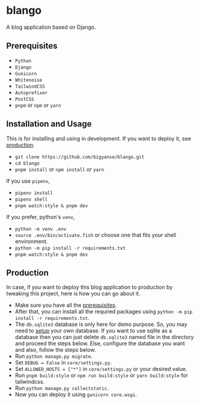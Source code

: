 # blango
A blog application based on Django.

## Prerequisites

- `Python`
- `Django`
- `Gunicorn`
- `Whitenoise`
- `TailwindCSS`
- `Autoprefixer`
- `PostCSS`
- `pnpm` or `npm` or `yarn`

## Installation and Usage

This is for installing and using in development. If you want to deploy it, see [production](#production).

- `git clone https://github.com/bigyanse/blango.git`
- `cd blango`
- `pnpm install` or `npm install` or `yarn`

If you use `pipenv`,

- `pipenv install`
- `pipenv shell`
- `pnpm watch:style & pnpm dev`

If you prefer, python's `venv`,

- `python -m venv .env`
- `source .env/bin/activate.fish` or choose one that fits your shell environment.
- `python -m pip install -r requirements.txt`
- `pnpm watch:style & pnpm dev`

## Production

In case, if you want to deploy this blog application to production by tweaking this project, here is how you can go about it.

- Make sure you have all the [prerequisites](#prerequisites).
- After that, you can install all the required packages using `python -m pip install -r requirements.txt`.
- The `db.sqlite3` database is only here for demo purpose. So, you may need to [setup](https://docs.djangoproject.com/en/4.2/intro/tutorial02/#database-setup) your own database. If you want to use sqlite as a database then you can just delete `db.sqlite3` named file in the directory and proceed the steps below. Else, configure the database you want and also, follow the steps below.
- Run `python manage.py migrate`.
- Set `DEBUG = False` in `core/settings.py`.
- Set `ALLOWED_HOSTS = ["*"]` in `core/settings.py` or your desired value.
- Run `pnpm build:style` or `npm run build:style` or `yarn build:style` for tailwindcss.
- Run `python manage.py collectstatic`.
- Now you can deploy it using `gunicorn core.wsgi`.
